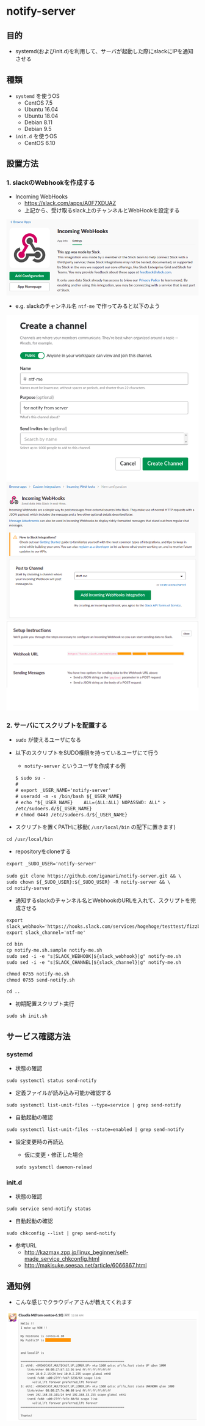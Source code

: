 # notify-server

## 目的

+ systemd(およびinit.d)を利用して、サーバが起動した際にslackにIPを通知させる

## 種類

+ `systemd` を使うOS
    + CentOS 7.5
    + Ubuntu 16.04
    + Ubuntu 18.04
    + Debian 8.11
    + Debian 9.5
+ `init.d` を使うOS
    + CentOS 6.10

## 設置方法

### 1. slackのWebhookを作成する


+ Incoming WebHooks
    + https://slack.com/apps/A0F7XDUAZ
    + 上記から、受け取るslack上のチャンネルとWebHookを設定する


![](./images/01-incoming-webhooks.png)


+ e.g. slackのチャンネル名 `ntf-me` で作ってみると以下のよう


![](./images/02-create-channel.png)
![](./images/03-create-webhook.png)
![](./images/04-result-webhook.png)

### 2. サーバにてスクリプトを配置する

+ `sudo` が使えるユーザになる
+ 以下のスクリプトをSUDO権限を持っているユーザにて行う
    + `notify-server` というユーザを作成する例

    ```
    $ sudo su -
    #
    # export _USER_NAME='notify-server'
    # useradd -m -s /bin/bash ${_USER_NAME}
    # echo "${_USER_NAME}    ALL=(ALL:ALL) NOPASSWD: ALL" > /etc/sudoers.d/${_USER_NAME}
    # chmod 0440 /etc/sudoers.d/${_USER_NAME}
    ```

+ スクリプトを置くPATHに移動( `/usr/local/bin` の配下に置きます)

```
cd /usr/local/bin
```
+ repositoryをcloneする

```
export _SUDO_USER='notify-server'

sudo git clone https://github.com/iganari/notify-server.git && \
sudo chown ${_SUDO_USER}:${_SUDO_USER} -R notify-server && \
cd notify-server
```

+ 通知するslackのチャンネル名とWebhookのURLを入れて、スクリプトを完成させる

```
export slack_webhook='https://hooks.slack.com/services/hogehoge/testtest/fizzbuzz'
export slack_channel='ntf-me'
```
```
cd bin
cp notify-me.sh.sample notify-me.sh
sudo sed -i -e "s|SLACK_WEBHOOK|${slack_webhook}|g" notify-me.sh
sudo sed -i -e "s|SLACK_CHANNEL|${slack_channel}|g" notify-me.sh
```
```
chmod 0755 notify-me.sh
chmod 0755 send-notify.sh
```
```
cd ..
```

+  初期配置スクリプト実行  

```
sudo sh init.sh
```

## サービス確認方法

### systemd

+ 状態の確認

```
sudo systemctl status send-notify
```

+ 定義ファイルが読み込み可能か確認する

```
sudo systemctl list-unit-files --type=service | grep send-notify
```

+ 自動起動の確認

```
sudo systemctl list-unit-files --state=enabled | grep send-notify
```

+ 設定変更時の再読込
    + 仮に変更・修正した場合

    ```
    sudo systemctl daemon-reload
    ```

### init.d

+ 状態の確認

```
sudo service send-notify status
```

+ 自動起動の確認

```
sudo chkconfig --list | grep send-notify
```

+ 参考URL
    + http://kazmax.zpp.jp/linux_beginner/self-made_service_chkconfig.html
    + http://makisuke.seesaa.net/article/6066867.html

## 通知例

+ こんな感じでクラウディアさんが教えてくれます

![](./images/05-result-slack.png)
